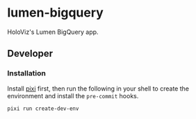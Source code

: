# lumen-bigquery

HoloViz's Lumen BigQuery app.

## Developer

### Installation

Install [pixi](https://pixi.sh/) first, then run the following in your shell to create the
environment and install the `pre-commit` hooks.

```bash
pixi run create-dev-env
```
